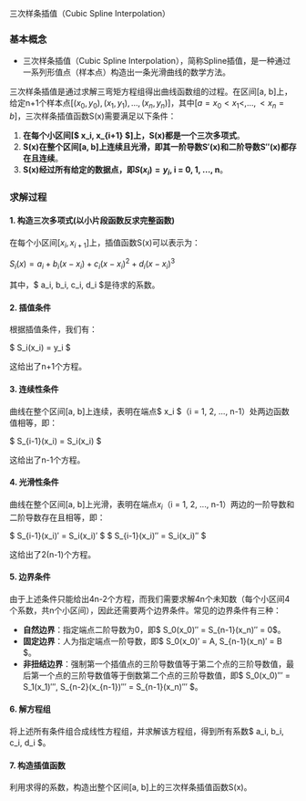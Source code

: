 三次样条插值（Cubic Spline Interpolation）
### 基本概念
- 三次样条插值（Cubic Spline Interpolation），简称Spline插值，是一种通过一系列形值点（样本点）构造出一条光滑曲线的数学方法。

三次样条插值是通过求解三弯矩方程组得出曲线函数组的过程。在区间[a, b]上，给定n+1个样本点$[(x_0, y_0), (x_1, y_1), ..., (x_n, y_n)]$，其中$[a = x_0 < x_1 < , ..., < x_n = b]$，三次样条插值函数S(x)需要满足以下条件：

1. **在每个小区间[$ x_i, x_{i+1} $]上，S(x)都是一个三次多项式**。
2. **S(x)在整个区间[a, b]上连续且光滑，即其一阶导数S′(x)和二阶导数S″(x)都存在且连续**。
3. **S(x)经过所有给定的数据点，即$S(x_i) = y_i$, i = 0, 1, ..., n**。

### 求解过程

#### 1. 构造三次多项式(以小片段函数反求完整函数)

在每个小区间$[x_i, x_{i+1}]$上，插值函数S(x)可以表示为：

$S_i(x) = a_i + b_i(x - x_i) + c_i(x - x_i)^2 + d_i(x - x_i)^3$

其中，$ a_i, b_i, c_i, d_i $是待求的系数。

#### 2. 插值条件

根据插值条件，我们有：

$ S_i(x_i) = y_i $

这给出了n+1个方程。

#### 3. 连续性条件

曲线在整个区间[a, b]上连续，表明在端点$ x_i $（i = 1, 2, ..., n-1）处两边函数值相等，即：

$ S_{i-1}(x_i) = S_i(x_i) $

这给出了n-1个方程。

#### 4. 光滑性条件

曲线在整个区间[a, b]上光滑，表明在端点$x_i$（i = 1, 2, ..., n-1）两边的一阶导数和二阶导数存在且相等，即：

$ S_{i-1}(x_i)′ = S_i(x_i)′ $
$ S_{i-1}(x_i)′′ = S_i(x_i)′′ $

这给出了2(n-1)个方程。

#### 5. 边界条件

由于上述条件只能给出4n-2个方程，而我们需要求解4n个未知数（每个小区间4个系数，共n个小区间），因此还需要两个边界条件。常见的边界条件有三种：

- **自然边界**：指定端点二阶导数为0，即$ S_0(x_0)′′ = S_{n-1}(x_n)′′ = 0$。
- **固定边界**：人为指定端点一阶导数，即$ S_0(x_0)′ = A, S_{n-1}(x_n)′ = B $。
- **非扭结边界**：强制第一个插值点的三阶导数值等于第二个点的三阶导数值，最后第一个点的三阶导数值等于倒数第二个点的三阶导数值，即$ S_0(x_0)′′′ = S_1(x_1)′′′, S_{n-2}(x_{n-1})′′′ = S_{n-1}(x_n)′′′ $。

#### 6. 解方程组

将上述所有条件组合成线性方程组，并求解该方程组，得到所有系数$ a_i, b_i, c_i, d_i $。

#### 7. 构造插值函数

利用求得的系数，构造出整个区间[a, b]上的三次样条插值函数S(x)。

